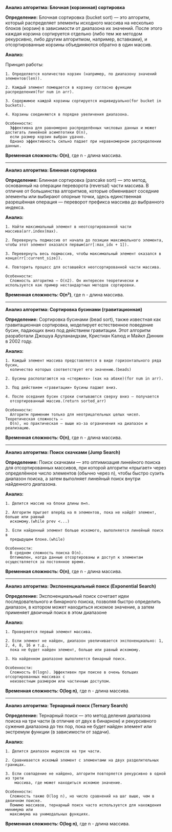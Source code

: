 **Анализ алгоритма: Блочная (корзинная) сортировка**
  
  **Определение:**
    Блочная сортировка (bucket sort) — это алгоритм, который распределяет
    элементы исходного массива на несколько блоков (корзин) в зависимости от диапазона их
    значений. После этого каждая корзина сортируется отдельно (либо тем же методом
    рекурсивно, либо другим алгоритмом, например, вставками), и отсортированные корзины
    объединяются обратно в один массив.
  
  **Анализ:**
  
  Принцип работы:
    
    1. Определяется количество корзин (например, по диапазону значений элементов(len)).
    
    2. Каждый элемент помещается в корзину согласно функции распределения(for num in arr).
    
    3. Содержимое каждой корзины сортируется индивидуально(for bucket in buckets).
    
    4. Корзины соединяются в порядке увеличения диапазона.
    
    Особенности:
      Эффективна для равномерно распределённых числовых данных и может достигать линейной асимптотики O(n), 
      если размер корзин выбран удачно. 
      Однако эффективность сильно падает при неравномерном распределении данных.
  
  **Временная сложность: O(n)**,  где n - длина массива.
__________________________________________________________________________________________________________________________________________
**Анализ алгоритма: Блинная сортировка**
  
  **Определение:**
    Блинная сортировка (pancake sort) — это метод, основанный на операции
    переворота (reversal) части массива. В отличие от большинства алгоритмов, которые
    обменивают соседние элементы или выбирают опорные точки, здесь единственная
    разрешённая операция — переворот префикса массива до выбранного индекса.
  
  **Анализ:**
    
    1. Найти максимальный элемент в неотсортированной части массива(arr.index(max).
    
    2. Перевернуть подмассив от начала до позиции максимального элемента, чтобы этот элемент оказался первым(arr[:max_idx + 1]).
    
    3. Перевернуть весь подмассив, чтобы максимальный элемент оказался в конце(rr[:current_size]).
    
    4. Повторить процесс для оставшейся неотсортированной части массива.
    
    Особенности:
      Сложность алгоритма — O(n2). Он интересен теоретически и используется как пример нестандартных методов сортировки.

  
  **Временная сложность: O(n²)**,  где n - длина массива.
__________________________________________________________________________________________________________________________________________________
**Анализ алгоритма: Сортировка бусинами (гравитационная)**
  
  **Определение:**
    Сортировка бусинами (bead sort), также известная как гравитационная
    сортировка, моделирует естественное поведение бусин, падающих вниз под действием
    гравитации. Этот алгоритм разработали Джошуа Аруланандхам, Кристиан Калюд и Майкл
    Диннин в 2002 году.
  
  **Анализ:**
    
    1. Каждый элемент массива представляется в виде горизонтального ряда бусин,
      количество которых соответствует его значению.(beads)
    
    2. Бусины располагаются на «стержнях» (как на абаке)(for num in arr).
    
    3. Под действием «гравитации» бусины падают вниз.
    
    4. После оседания бусин строки считываются сверху вниз — получается
      отсортированный массив.(return sorted_arr)
    
    Особенности:
      Алгоритм применим только для неотрицательных целых чисел. Теоретическая сложность —
      O(n), но практическая — выше из-за ограничения на диапазон и реализацию.

  
  **Временная сложность: O(n)**,  где n - длина массива.
________________________________________________________________________________________________________________________________________________________________
**Анализ алгоритма: Поиск скачками (Jump Search)**
  
  **Определение:**
    Поиск скачками — это оптимизация линейного поиска для отсортированных массивов, при
    которой алгоритм «прыгает» через определённое число элементов (обычно через n), чтобы
    быстро сузить диапазон поиска, а затем выполняет линейный поиск внутри найденного
    диапазона.
  
  **Анализ:**
    
    1. Делится массив на блоки длины m=n.
    
    2. Алгоритм прыгает вперёд на m элементов, пока не найдёт элемент, больше или равный
      искомому.(while prev <...)
    
    3. Если найденный элемент больше искомого, выполняется линейный поиск в
      предыдущем блоке.(while)
    
    Особенности:
      В среднем сложность поиска O(n).
      Оптимален, когда данные отсортированы и доступ к элементам осуществляется за постоянное время.

  
  **Временная сложность: O(n)**,  где n - длина массива.
______________________________________________________________________________________________________________________________________________
**Анализ алгоритма: Экспоненциальный поиск (Exponential Search)**
  
  **Определение:**
    Экспоненциальный поиск сочетает идеи последовательного и бинарного поиска, позволяя
    быстро определить диапазон, в котором может находиться искомое значение, а затем
    применяет двоичный поиск в этом диапазоне
  
  **Анализ:**
    
    1. Проверяется первый элемент массива.
    
    2. Если элемент не найден, диапазон увеличивается экспоненциально: 1, 2, 4, 8, 16 и т.д.,
      пока не будет найден элемент, больше или равный искомому.
    
    3. На найденном диапазоне выполняется бинарный поиск.

    Особенности:
      Сложность O(log⁡n). Эффективен при поиске в очень больших отсортированных массивах с
      неизвестным размером или частичным доступом.

  
  **Временная сложность: O(log⁡ n)**,  где n - длина массива.
_______________________________________________________________________________________________________________________________________________________________________
**Анализ алгоритма: Тернарный поиск (Ternary Search)**
  
  **Определение:**
    Тернарный поиск — это метод деления диапазона поиска на три части (в отличие от двух в
    бинарном) и рекурсивного сужения диапазона до тех пор, пока не будет найден элемент или
    экстремум функции (в зависимости от задачи).
  
  **Анализ:**
  
    1. Делится диапазон индексов на три части.
  
    2. Сравнивается искомый элемент с элементами на двух разделительных границах.
    
    3. Если совпадение не найдено, алгоритм повторяется рекурсивно в одной из трети
        массива, где может находиться искомое значение.
    
    Особенности:
      Сложность также O(log ⁡n), но число сравнений на шаг выше, чем в двоичном поиске.
      Помимо массивов, тернарный поиск часто используется для нахождения минимума или
      максимума на унимодальных функциях.

  
  **Временная сложность: O(log ⁡n)**,  где n - длина массива.














  
